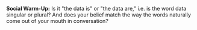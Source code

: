 **Social Warm-Up:** Is it "the data is" or "the data are," i.e. is the word data singular or plural? And does your belief match the way the words naturally come out of your mouth in conversation?
